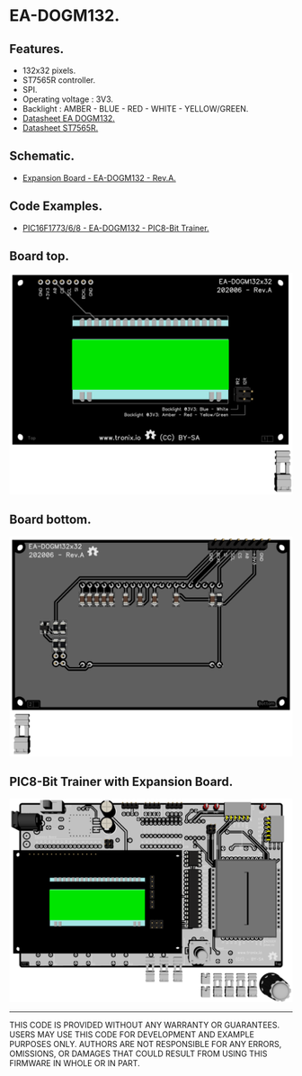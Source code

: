 # EA-DOGM132.

## Features.

- 132x32 pixels.
- ST7565R controller.
- SPI.
- Operating voltage : 3V3.
- Backlight : AMBER - BLUE - RED - WHITE - YELLOW/GREEN.
- [Datasheet EA DOGM132.](https://www.lcd-module.com/eng/pdf/grafik/dogm132-5e.pdf)
- [Datasheet ST7565R.](https://www.crystalfontz.com/controllers/Sitronix/ST7565R/)

## Schematic.

- [Expansion Board - EA-DOGM132 - Rev.A.](./dogm132.pdf)

## Code Examples.

- [PIC16F1773/6/8 - EA-DOGM132 - PIC8-Bit Trainer.](./dogm132.md)

## Board top.

![EA-DOGM132 Top](./pics/dogm132-top.png)

## Board bottom.

![EA-DOGM132 Bottom](./pics/dogm132-bottom.png)

## PIC8-Bit Trainer with Expansion Board.

![PIC8BIT SPI](../../boards/pic8bit-trainer/pics/pic8bit-eb.png)

---
THIS CODE IS PROVIDED WITHOUT ANY WARRANTY OR GUARANTEES.
USERS MAY USE THIS CODE FOR DEVELOPMENT AND EXAMPLE PURPOSES ONLY.
AUTHORS ARE NOT RESPONSIBLE FOR ANY ERRORS, OMISSIONS, OR DAMAGES THAT COULD
RESULT FROM USING THIS FIRMWARE IN WHOLE OR IN PART.